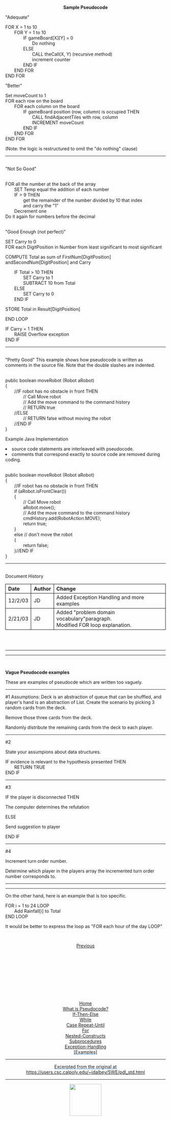 <style>@import url("//readme.codeadam.ca/readme.css");</style>

**<p style="text-align: center;">Sample Pseudocode</p>**

"Adequate"  

FOR X = 1 to 10  
  FOR Y = 1 to 10  
    IF gameBoard[X][Y] = 0  
      Do nothing  
    ELSE  
      CALL theCall(X, Y) (recursive method)  
      increment counter  
    END IF  
  END FOR  
END FOR

"Better"

Set moveCount to 1  
FOR each row on the board  
  FOR each column on the board  
    IF gameBoard position (row, column) is occupied THEN  
      CALL findAdjacentTiles with row, column  
      INCREMENT moveCount  
    END IF  
  END FOR  
END FOR

(Note: the logic is restructured to omit the "do nothing" clause)

___
<br>
"Not So Good"
<br><br>

FOR all the number at the back of the array  
  SET Temp equal the addition of each number  
  IF > 9 THEN  
    get the remainder of the number divided by 10 that index  
    and carry the "1"  
  Decrement one  
Do it again for numbers before the decimal  
<br>
 

"Good Enough (not perfect)"

SET Carry to 0  
FOR each DigitPosition in Number from least significant to most significant

COMPUTE Total as sum of FirstNum[DigitPosition] andSecondNum[DigitPosition] and Carry
  
  IF Total > 10 THEN  
    SET Carry to 1  
    SUBTRACT 10 from Total  
  ELSE  
    SET Carry to 0  
  END IF  

STORE Total in Result[DigitPosition]

END LOOP  

IF Carry = 1 THEN  
  RAISE Overflow exception  
END IF

___
<br>
"Pretty Good"  This example shows how pseudocode is written as comments in the source file. Note that the double slashes are indented.
<br><br>

public boolean moveRobot (Robot aRobot)  
{  
  //IF robot has no obstacle in front THEN  
    // Call Move robot  
    // Add the move command to the command history  
    // RETURN true  
  //ELSE  
    // RETURN false without moving the robot  
  //END IF  
}  

Example Java Implementation

<li>source code statements are interleaved with pseudocode.</li> 
<li>comments that correspond exactly to source code are removed during coding.</li><br>


public boolean moveRobot (Robot aRobot)  
{  
  //IF robot has no obstacle in front THEN  
  if (aRobot.isFrontClear())  
  {  
    // Call Move robot  
    aRobot.move();  
    // Add the move command to the command history  
    cmdHistory.add(RobotAction.MOVE);  
    return true;  
  }  
  else // don't move the robot  
  {  
    return false;  
  }//END IF  
}  





___
<br>
Document History
<br>

<style>
table {
  width: 100%;
}

th, td {
  border: 1px solid black;
}
</style>

| Date           | Author| Change |
| :---------------- | :------ | :---- |
| 12/2/03        |   JD  | Added Exception Handling and more examples |
| 2/21/03           |   JD   | Added "problem domain vocabulary"paragraph.<br>Modified FOR loop explanation. |

<br>
<br>

---
---
<br>

**Vague Pseudocode examples**

These are examples of pseudocde which are written too vaguely.

___

#1
Assumptions:  Deck is an abstraction of queue that can be shuffled, and player's hand is an abstraction of List.
Create the scenario by picking 3 random cards from the deck.

Remove those three cards from the deck.

Randomly distribute the remaining cards from the deck to each player.

___

#2

State your assumpions about data structures.

IF evidence is relevant to the hypothesis presented THEN  
  RETURN TRUE  
END IF

___

#3

IF the player is disconnected THEN

The computer determines the refutation

ELSE

Send suggestion to player

END IF

___

#4

Increment turn order number.

Determine which player in the players array the incremented turn order number corresponds to.

___
___

On the other hand, here is an example that is too specific.  

FOR i = 1 to 24 LOOP  
    Add Rainfall[i] to Total  
END LOOP  

It would be better to express the loop as "FOR each hour of the day LOOP"
 

<div style="text-align: center; display: flex; justify-content: center; margin-top: 30px">

[Previous](exceptionhandle.md)

</div>

<div style="text-align: center; text-decoration: underline; text-decoration-color: #3486E3; margin-top: 150px;" markdown="1">

[Home](home.md)     
[What is Pseudocode?](what-is.md)  
[If-Then-Else](if-then-else.md)  
[While](while.md)  
[Case](case.md)
[Repeat-Until](repeat-until.md)  
[For](for.md)  
[Nested-Constructs](nested.md)  
[Subprocedures](subprocedures.md)  
[Exception-Handling](exceptionhandle.md)  
[Examples]  
<div>


---
Excerpted from the original at https://users.csc.calpoly.edu/~jdalbey/SWE/pdl_std.html

---

<a href="https://brickmmo.com">
<img src="https://brickmmo.com/images/brickmmo-logo-horizontal.jpg" width="100">
</a>

